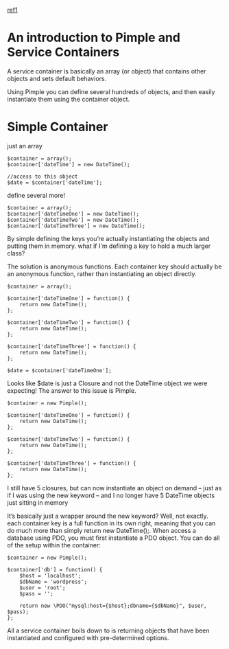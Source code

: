 [ref1](https://jtreminio.com/2012/10/an-introduction-to-pimple-and-service-containers/)

# An introduction to Pimple and Service Containers

A service container is basically an array (or object) that contains other objects and sets default behaviors.

Using Pimple you can define several hundreds of objects, and then easily instantiate them using the container object.

# Simple Container

just an array

```
$container = array();
$container['dateTime'] = new DateTime();

//access to this object
$date = $container['dateTime'];
```
define several more!

```
$container = array();
$container['dateTimeOne'] = new DateTime();
$container['dateTimeTwo'] = new DateTime();
$container['dateTimeThree'] = new DateTime();
```

By simple defining the keys you’re actually instantiating the objects and putting them in memory. what if I'm defining a key to hold a much larger class?

The solution is anonymous functions. Each container key should actually be an anonymous function, rather than instantiating an object directly.


```
$container = array();

$container['dateTimeOne'] = function() {
    return new DateTime();
};

$container['dateTimeTwo'] = function() {
    return new DateTime();
};

$container['dateTimeThree'] = function() {
    return new DateTime();
};

$date = $container['dateTimeOne'];
```

Looks like $date is just a Closure and not the DateTime object we were expecting! The answer to this issue is Pimple.

```
$container = new Pimple();

$container['dateTimeOne'] = function() {
    return new DateTime();
};

$container['dateTimeTwo'] = function() {
    return new DateTime();
};

$container['dateTimeThree'] = function() {
    return new DateTime();
};

``` 

I still have 5 closures, but can now instantiate an object on demand – just as if I was using the new keyword – and I no longer have 5 DateTime objects just sitting in memory

It’s basically just a wrapper around the new keyword? Well, not exactly. each container key is a full function in its own right, meaning that you can do much more than simply return new DateTime();. When access a database using PDO, you must first instantiate a PDO object. You can do all of the setup within the container:


```
$container = new Pimple();

$container['db'] = function() {
    $host = 'localhost';
    $dbName = 'wordpress';
    $user = 'root';
    $pass = '';

    return new \PDO("mysql:host={$host};dbname={$dbName}", $user, $pass);
};
```

All a service container boils down to is returning objects that have been instantiated and configured with pre-determined options.


